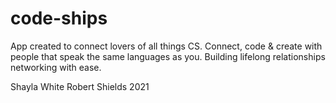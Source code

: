 # code-ships
App created to connect lovers of all things CS.   Connect, code &amp; create with people that speak the same languages as you.   Building lifelong relationships networking with ease.

Shayla White 
Robert Shields 
2021 
